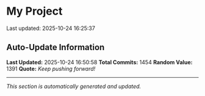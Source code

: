 # My Project


Last updated: 2025-10-24 16:25:37





















































































































































































































































































































































































































































































































































































































































































































































































































































































































































































































































































































































































































































































































































































































































































































































































































































































































































































































































































































## Auto-Update Information

**Last Updated:** 2025-10-24 16:50:58
**Total Commits:** 1454
**Random Value:** 1391
**Quote:** _Keep pushing forward!_

---
_This section is automatically generated and updated._